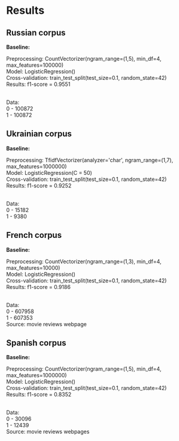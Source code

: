 # Results

## Russian corpus

**Baseline:**

Preprocessing: CountVectorizer(ngram_range=(1,5), min_df=4, max_features=100000)<br>
Model: LogisticRegression()<br>
Cross-validation: train_test_split(test_size=0.1, random_state=42)<br>
Results: f1-score = 0.9551<br><br>

Data:<br>
0 - 100872<br>
1 - 100872<br>

## Ukrainian corpus

**Baseline:**

Preprocessing: TfidfVectorizer(analyzer='char', ngram_range=(1,7), max_features=1000000)<br>
Model: LogisticRegression(C = 50)<br>
Cross-validation: train_test_split(test_size=0.1, random_state=42)<br>
Results: f1-score = 0.9252<br><br>

Data:<br>
0 - 15182<br>
1 - 9380<br>

## French corpus

**Baseline:**

Preprocessing: CountVectorizer(ngram_range=(1,3), min_df=4, max_features=10000)<br>
Model: LogisticRegression()<br>
Cross-validation: train_test_split(test_size=0.1, random_state=42)<br>
Results: f1-score = 0.9186<br><br>

Data:<br>
0 - 607958<br>
1 - 607353<br>
Source: movie reviews webpage<br>

## Spanish corpus

**Baseline:**

Preprocessing: CountVectorizer(ngram_range=(1,5), min_df=4, max_features=1000000)<br>
Model: LogisticRegression()<br>
Cross-validation: train_test_split(test_size=0.1, random_state=42)<br>
Results: f1-score = 0.8352<br><br>

Data:<br>
0 - 30096<br>
1 - 12439<br>
Source: movie reviews webpages<br>
